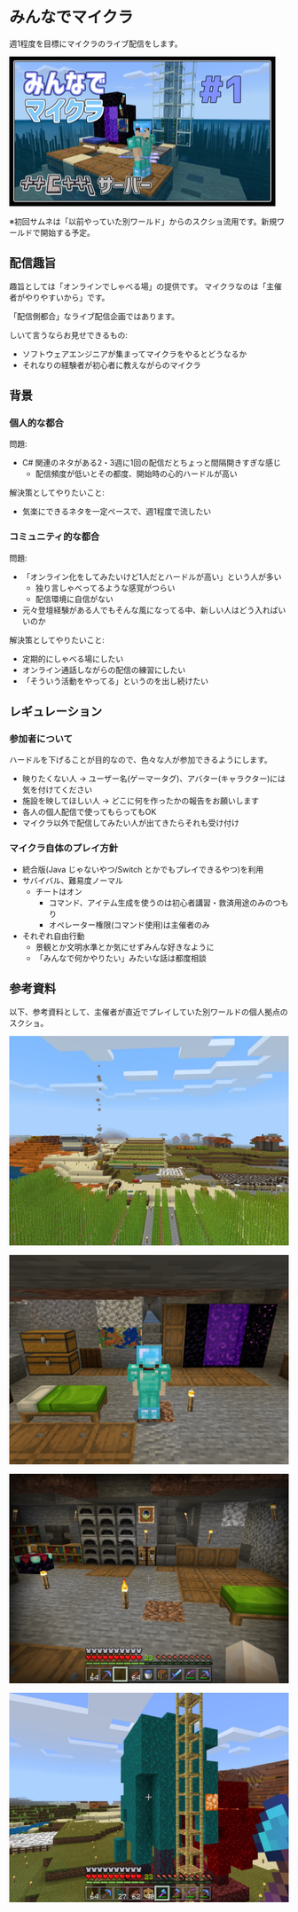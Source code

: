 # みんなでマイクラ

週1程度を目標にマイクラのライブ配信をします。

![初回配信サムネ](初回サムネ.jpg)

※初回サムネは「以前やっていた別ワールド」からのスクショ流用です。新規ワールドで開始する予定。

## 配信趣旨

趣旨としては「オンラインでしゃべる場」の提供です。
マイクラなのは「主催者がやりやすいから」です。

「配信側都合」なライブ配信企画ではあります。

しいて言うならお見せできるもの:

- ソフトウェアエンジニアが集まってマイクラをやるとどうなるか
- それなりの経験者が初心者に教えながらのマイクラ

## 背景

### 個人的な都合

問題:

- C# 関連のネタがある2・3週に1回の配信だとちょっと間隔開きすぎな感じ
  - 配信頻度が低いとその都度、開始時の心的ハードルが高い

解決策としてやりたいこと:

- 気楽にできるネタを一定ペースで、週1程度で流したい

### コミュニティ的な都合

問題:

- 「オンライン化をしてみたいけど1人だとハードルが高い」という人が多い
  - 独り言しゃべってるような感覚がつらい
  - 配信環境に自信がない
- 元々登壇経験がある人でもそんな風になってる中、新しい人はどう入ればいいのか

解決策としてやりたいこと:

- 定期的にしゃべる場にしたい
- オンライン通話しながらの配信の練習にしたい
- 「そういう活動をやってる」というのを出し続けたい

## レギュレーション

### 参加者について

ハードルを下げることが目的なので、色々な人が参加できるようにします。

- 映りたくない人 → ユーザー名(ゲーマータグ)、アバター(キャラクター)には気を付けてください
- 施設を映してほしい人 → どこに何を作ったかの報告をお願いします
- 各人の個人配信で使ってもらってもOK
- マイクラ以外で配信してみたい人が出てきたらそれも受け付け

### マイクラ自体のプレイ方針

- 統合版(Java じゃないやつ/Switch とかでもプレイできるやつ)を利用
- サバイバル、難易度ノーマル
  - チートはオン
    - コマンド、アイテム生成を使うのは初心者講習・救済用途のみのつもり
    - オペレーター権限(コマンド使用)は主催者のみ
- それぞれ自由行動
  - 景観とか文明水準とか気にせずみんな好きなように
  - 「みんなで何かやりたい」みたいな話は都度相談

## 参考資料

以下、参考資料として、主催者が直近でプレイしていた別ワールドの個人拠点のスクショ。

![前ワールドスクショ1](LatestWorld1.jpg)

![前ワールドスクショ2](LatestWorld2.jpg)

![前ワールドスクショ3](LatestWorld3.jpg)

![前ワールドスクショ4](LatestWorld4.jpg)
